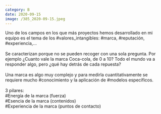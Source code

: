 ```yaml
--- 
category: B 
date: 2020-09-15 
image: /385_2020-09-15.jpeg 
--- 
```


Uno de los campos en los que más proyectos hemos desarrollado en mi equipo es el tema de los #valores_intangibles: #marca, #reputación, #experiencia,...<br><br>Se caracterizan porque no se pueden recoger con una sola pregunta. Por ejemplo ¿Cuanto vale la marca Coca-cola, de 0 a 10? Todo el mundo va a responder algo, pero ¿qué hay detrás de cada repuesta?  <br><br>Una marca es algo muy complejo y para medirla cuantitativamente se requiere mucho #conocimiento y la aplicación de #modelos específicos. <br><br>3 pilares:<br>#Energía de la marca (fuerza)<br>#Esencia de la marca (contenidos)<br>#Experiencia de la marca (puntos de contacto)